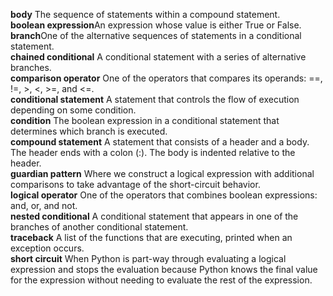 <b>body</b> The sequence of statements within a compound statement.<br>
<b>boolean expression</b>An expression whose value is either True or False.<br>
<b>branch</b>One of the alternative sequences of statements in a conditional statement.<br>
<b>chained conditional</b> A conditional statement with a series of alternative branches.<br>
<b>comparison operator</b> One of the operators that compares its operands: ==, !=, >, <, >=, and <=.<br>
<b>conditional statement</b> A statement that controls the flow of execution depending on some condition.<br>
<b>condition</b> The boolean expression in a conditional statement that determines which branch is executed.<br>
<b>compound statement</b>
A statement that consists of a header and a body. The header ends with a colon (:). The body is indented relative to the header.<br>
<b>guardian pattern</b> Where we construct a logical expression with additional comparisons to take advantage of the short-circuit behavior.<br>
<b>logical operator</b> One of the operators that combines boolean expressions: and, or, and not.<br>
<b>nested conditional</b> A conditional statement that appears in one of the branches of another conditional statement.<br>
<b>traceback</b> A list of the functions that are executing, printed when an exception occurs.<br>
<b>short circuit</b> When Python is part-way through evaluating a logical expression and stops the evaluation because Python knows the final value for the expression without needing to evaluate the rest of the expression.<br>